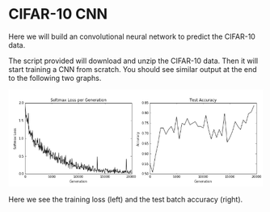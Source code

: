CIFAR-10 CNN
============

Here we will build an convolutional neural network to predict the CIFAR-10 data.

The script provided will download and unzip the CIFAR-10 data.  Then it will start training a CNN from scratch.  You should see similar output at the end to the following two graphs.

![Loss and Accuracy](../images/03_cnn2_loss_acc.png)

Here we see the training loss (left) and the test batch accuracy (right).
